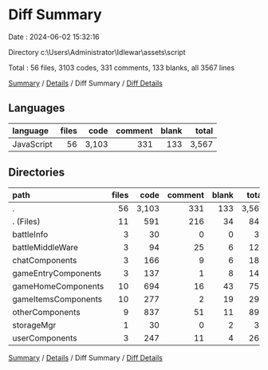 # Diff Summary

Date : 2024-06-02 15:32:16

Directory c:\\Users\\Administrator\\Idlewar\\assets\\script

Total : 56 files,  3103 codes, 331 comments, 133 blanks, all 3567 lines

[Summary](results.md) / [Details](details.md) / Diff Summary / [Diff Details](diff-details.md)

## Languages
| language | files | code | comment | blank | total |
| :--- | ---: | ---: | ---: | ---: | ---: |
| JavaScript | 56 | 3,103 | 331 | 133 | 3,567 |

## Directories
| path | files | code | comment | blank | total |
| :--- | ---: | ---: | ---: | ---: | ---: |
| . | 56 | 3,103 | 331 | 133 | 3,567 |
| . (Files) | 11 | 591 | 216 | 34 | 841 |
| battleInfo | 3 | 30 | 0 | 0 | 30 |
| battleMiddleWare | 3 | 94 | 25 | 6 | 125 |
| chatComponents | 3 | 166 | 9 | 6 | 181 |
| gameEntryComponents | 3 | 137 | 1 | 8 | 146 |
| gameHomeComponents | 10 | 694 | 16 | 43 | 753 |
| gameItemsComponents | 10 | 277 | 2 | 19 | 298 |
| otherComponents | 9 | 837 | 51 | 11 | 899 |
| storageMgr | 1 | 30 | 0 | 2 | 32 |
| userComponents | 3 | 247 | 11 | 4 | 262 |

[Summary](results.md) / [Details](details.md) / Diff Summary / [Diff Details](diff-details.md)